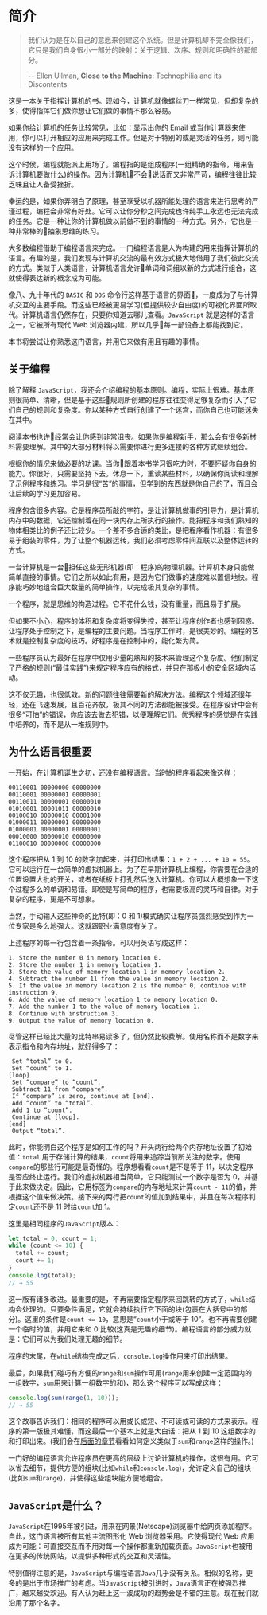 # 简介

> 我们认为是在以自己的意愿来创建这个系统。但是计算机却不完全像我们，它只是我们自身很小一部分的映射：关于逻辑、次序、规则和明确性的那部分。
>
> -- Ellen Ullman, **Close to the Machine**: Technophilia and its Discontents

这是一本关于指挥计算机的书。现如今，计算机就像螺丝刀一样常见，但却复杂的多，使得指挥它们做你想让它们做的事情不那么容易。

如果你给计算机的任务比较常见，比如：显示出你的 Email 或当作计算器来使用，你可以打开相应的应用来完成工作。但是对于特别的或是灵活的任务，则可能没有这样的一个应用。

这个时侯，编程就能派上用场了。编程指的是组成程序(一组精确的指令，用来告诉计算机要做什么)的操作。因为计算机不会说话而又非常严苛，编程往往比较乏味且让人备受挫折。

幸运的是，如果你弄明白了原理，甚至享受以机器所能处理的语言来进行思考的严谨过程，编程会非常有好处。它可以让你分秒之间完成也许纯手工永远也无法完成的任务。它是一种让你的计算机做以前做不到的事情的一种方式。另外，它也是一种非常棒的抽象思维的练习。

大多数编程借助于编程语言来完成。一门编程语言是人为构建的用来指挥计算机的语言。有趣的是，我们发现与计算机交流的最有效方式极大地借用了我们彼此交流的方式。类似于人类语言，计算机语言允许单词和词组以新的方式进行组合，这就使得表达新的概念成为可能。

像八、九十年代的 `BASIC` 和 `DOS` 命令行这样基于语言的界面，一度成为了与计算机交互的主要手段。而这些已经被更易学习(但提供较少自由度)的可视化界面所取代。计算机语言仍然存在，只要你知道去哪儿查看。`JavaScript` 就是这样的语言之一，它被所有现代 Web 浏览器内建，所以几乎每一部设备上都能找到它。

本书将尝试让你熟悉这门语言，并用它来做有用且有趣的事情。

## 关于编程

除了解释 `JavaScript`，我还会介绍编程的基本原则。编程，实际上很难。基本原则很简单、清晰，但是基于这些规则所创建的程序往往变得足够复杂而引入了它们自己的规则和复杂度。你以某种方式自行创建了一个迷宫，而你自己也可能迷失在其中。

阅读本书也许经常会让你感到非常沮丧。如果你是编程新手，那么会有很多新材料需要理解。其中的大部分材料将以需要你进行更多连接的各种方式继续组合。

根据你的情况来做必要的功课。当你跟着本书学习很吃力时，不要怀疑你自身的能力。你很好，只需要坚持下去。休息一下，重读某些材料，以确保你阅读和理解了示例程序和练习。学习是很“苦”的事情，但学到的东西就是你自己的了，而且会让后续的学习更加容易。

程序包含很多内容。它是程序员所敲的字符，是让计算机做事的引导力，是计算机内存中的数据，它还控制着在同一块内存上所执行的操作。能把程序和我们熟知的物体相类比的例子还比较少。一个差不多合适的类比，是把程序看作机器：有很多易于组装的零件，为了让整个机器运转，我们必须考虑零件间互联以及整体运转的方式。

一台计算机是一台担任这些无形机器(即：程序)的物理机器。计算机本身只能做简单直接的事情。它们之所以如此有用，是因为它们做事的速度难以置信地快。程序能巧妙地组合巨大数量的简单操作，以完成极其复杂的事情。

一个程序，就是思维的构造过程。它不花什么钱，没有重量，而且易于扩展。

但如果不小心，程序的体积和复杂度将变得失控，甚至让程序创作者也感到困惑。让程序处于控制之下，是编程的主要问题。当程序工作时，是很美妙的。编程的艺术就是控制复杂度的技巧。好程序是在控制中的，能化繁为简。

一些程序员认为最好在程序中仅用少量的熟知的技术来管理这个复杂度。他们制定了严格的规则(“最佳实践”)来规定程序应有的格式，并只在那极小的安全区域内活动。

这不仅无趣，也很低效。新的问题往往需要新的解决方法。编程这个领域还很年轻，还在飞速发展，且百花齐放，极其不同的方法都能被接受。在程序设计中会有很多“可怕”的错误，你应该去做去犯错，以便理解它们。优秀程序的感觉是在实践中培养的，而不是从一堆规则中。

## 为什么语言很重要

一开始，在计算机诞生之初，还没有编程语言。当时的程序看起来像这样：

```
00110001 00000000 00000000
00110001 00000001 00000001
00110011 00000001 00000010
01010001 00001011 00000010
00100010 00000010 00001000
01000011 00000001 00000000
01000001 00000001 00000001
00010000 00000010 00000000
01100010 00000000 00000000
```

这个程序把从 1 到 10 的数字加起来，并打印出结果：`1 + 2 + ... + 10 = 55`。它可以运行在一台简单的虚拟机器上。为了在早期计算机上编程，你需要在合适的位置设置大批的开关，或者在纸板上打孔然后送入计算机。你可以大概想象一下这个过程多么的单调和易错。即使是写简单的程序，也需要极高的灵巧和自律。对于复杂的程序，更是不可想象。

当然，手动输入这些神奇的比特(即：0 和 1)模式确实让程序员强烈感受到作为一位专家是多么地强大。这就跟职业满意度有关了。

上述程序的每一行包含着一条指令。可以用英语写成这样：

```
1. Store the number 0 in memory location 0.
2. Store the number 1 in memory location 1.
3. Store the value of memory location 1 in memory location 2.
4. Subtract the number 11 from the value in memory location 2.
5. If the value in memory location 2 is the number 0, continue with instruction 9.
6. Add the value of memory location 1 to memory location 0.
7. Add the number 1 to the value of memory location 1.
8. Continue with instruction 3.
9. Output the value of memory location 0.
```

尽管这样已经比大量的比特串易读多了，但仍然比较费解。使用名称而不是数字来表示指令和内存地址，就好得多了：

```
 Set “total” to 0.
 Set “count” to 1.
[loop]
 Set “compare” to “count”.
 Subtract 11 from “compare”.
 If “compare” is zero, continue at [end].
 Add “count” to “total”.
 Add 1 to “count”.
 Continue at [loop].
[end]
 Output “total”.
```

此时，你能明白这个程序是如何工作的吗？开头两行给两个内存地址设置了初始值：`total` 用于存储计算的结果，`count`将用来追踪当前所关注的数字。使用`compare`的那些行可能是最奇怪的。程序想看看`count`是不是等于 11，以决定程序是否应终止运行。我们的虚拟机器相当简单，它只能测试一个数字是否为 0，并基于此来做决定。因此，它用标签为`compare`的内存地址来计算`count - 11`的值，并根据这个值来做决策。接下来的两行把`count`的值加到结果中，并且在每次程序判定`count`还不是 11 时给`count`加 1。

这里是相同程序的`JavaScript`版本：

```js
let total = 0, count = 1;
while (count <= 10) {
  total += count;
  count += 1;
}
console.log(total);
// → 55
```

这一版有诸多改进。最重要的是，不再需要指定程序来回跳转的方式了，`while`结构会处理的。只要条件满足，它就会持续执行它下面的块(包裹在大括号中的部分)。这里的条件是`count <= 10`，意思是“`count`小于或等于 10”。也不再需要创建一个临时的值，并用它来和 0 比较(这真是无趣的细节)。编程语言的部分威力就是：它们可以为我们处理无趣的细节。

程序的末尾，在`while`结构完成之后，`console.log`操作用来打印出结果。

最后，如果我们碰巧有方便的`range`和`sum`操作可用(`range`用来创建一定范围内的一组数字，`sum`用来计算一组数字的和)，那么这个程序可以写成这样：

```js
console.log(sum(range(1, 10)));
// → 55
```

这个故事告诉我们：相同的程序可以用或长或短、不可读或可读的方式来表示。程序的第一版极其难懂，而这最后一个基本上就是大白话：把从 1 到 10 这组数字的和打印出来。(我们会在[后面的章节][link_chapter_4]看看如何定义类似于`sum`和`range`这样的操作。)

一门好的编程语言允许程序员在更高的层级上讨论计算机的操作，这很有用。它可以省去细节，提供方便的组块(比如`while`和`console.log`)，允许定义自己的组块(比如`sum`和`range`)，并使得这些组块能方便地组合。

## `JavaScript`是什么？

`JavaScript`在1995年被引进，用来在网景(Netscape)浏览器中给网页添加程序。自此，这门语言被所有其他主流图形化 Web 浏览器采用。它使得现代 Web 应用成为可能：可直接交互而不用对每一个操作都重新加载页面。`JavaScript`也被用在更多的传统网站，以提供多种形式的交互和灵活性。

特别值得注意的是，`JavaScript`与编程语言`Java`几乎没有关系。相似的名称，更多的是出于市场推广的考虑。当`JavaScript`被引进时，`Java`语言正在被强烈推广，越来越受欢迎。有人认为赶上这一波成功的趋势会是不错的主意。现在我们就沿用了那个名字。

[link_chapter_4]: ../Part_1_Language/04_data.md
